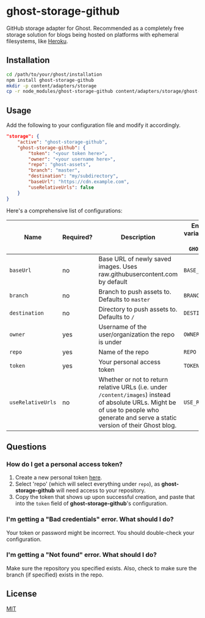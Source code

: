 # ghost-storage-github

GitHub storage adapter for Ghost. Recommended as a completely free storage solution for blogs being hosted on platforms with ephemeral filesystems, like [Heroku](https://heroku.com).

## Installation

```bash
cd /path/to/your/ghost/installation
npm install ghost-storage-github
mkdir -p content/adapters/storage
cp -r node_modules/ghost-storage-github content/adapters/storage/ghost-storage-github
```

## Usage

Add the following to your configuration file and modify it accordingly.

```json
"storage": {
    "active": "ghost-storage-github",
    "ghost-storage-github": {
        "token": "<your token here>",
        "owner": "<your username here>",
        "repo": "ghost-assets",
        "branch": "master",
        "destination": "my/subdirectory",
        "baseUrl": "https://cdn.example.com",
        "useRelativeUrls": false
    }
}
```

Here's a comprehensive list of configurations:

| **Name**          | **Required?** | **Description**                                                                                                                                                                        | **Environment variable (prefixed with `GHOST_GITHUB_`)** |
|-------------------|---------------|----------------------------------------------------------------------------------------------------------------------------------------------------------------------------------------|----------------------------------------------------------|
| `baseUrl`         | no            | Base URL of newly saved images. Uses raw.githubusercontent.com by default                                                                                                              | `BASE_URL`                                               |
| `branch`          | no            | Branch to push assets to. Defaults to `master`                                                                                                                                         | `BRANCH`                                                 |
| `destination`     | no            | Directory to push assets to. Defaults to `/`                                                                                                                                           | `DESTINATION`                                            |
| `owner`           | yes           | Username of the user/organization the repo is under                                                                                                                                    | `OWNER`                                                  |
| `repo`            | yes           | Name of the repo                                                                                                                                                                       | `REPO`                                                   |
| `token`           | yes           | Your personal access token                                                                                                                                                             | `TOKEN`                                                  |
| `useRelativeUrls` | no            | Whether or not to return relative URLs (i.e. under `/content/images`) instead of absolute URLs. Might be of use to people who generate and serve a static version of their Ghost blog. | `USE_RELATIVE_URLS`                                      |

## Questions

### How do I get a personal access token?

1. Create a new personal token [here](https://github.com/settings/tokens/new).
2. Select 'repo' (which will select everything under `repo`), as **ghost-storage-github** will need access to your repository.
3. Copy the token that shows up upon successful creation, and paste that into the `token` field of **ghost-storage-github**'s configuration.

### I'm getting a "Bad credentials" error. What should I do?

Your token or password might be incorrect. You should double-check your configuration.

### I'm getting a "Not found" error. What should I do?

Make sure the repository you specified exists. Also, check to make sure the branch (if specified) exists in the repo.

## License

[MIT](LICENSE.txt)
